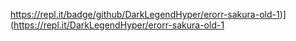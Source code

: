 https://repl.it/badge/github/DarkLegendHyper/erorr-sakura-old-1)](https://repl.it/DarkLegendHyper/erorr-sakura-old-1
